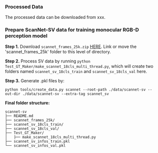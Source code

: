 ### Processed Data
The processed data can be downloaded from xxx.

### Prepare ScanNet-SV data for training monocular RGB-D perception model 

**Step 1.** Download `scannet_frames_25k.zip` [HERE](https://github.com/ScanNet/ScanNet). Link or move the 'scannet_frames_25k' folder to this level of directory.

**Step 2.** Process SV data by running `python Test_GT_Maker/make_scannet_18cls_multi_thread.py`, which will create two folders named `scannet_sv_18cls_train` and `scannet_sv_18cls_val` here.


**Step 3.** Generate .pkl files by:
```
python tools/create_data.py scannet --root-path ./data/scannet-sv --out-dir ./data/scannet-sv --extra-tag scannet_sv
```

**Final folder structure:**

```
scannet-sv
├── README.md
├── scannet_frames_25k/
├── scannet_sv_18cls_train/
├── scannet_sv_18cls_val/
├── Test_GT_Maker/
│   ├── make_scannet_18cls_multi_thread.py
├── scannet_sv_infos_train.pkl
└── scannet_sv_infos_val.pkl

```

